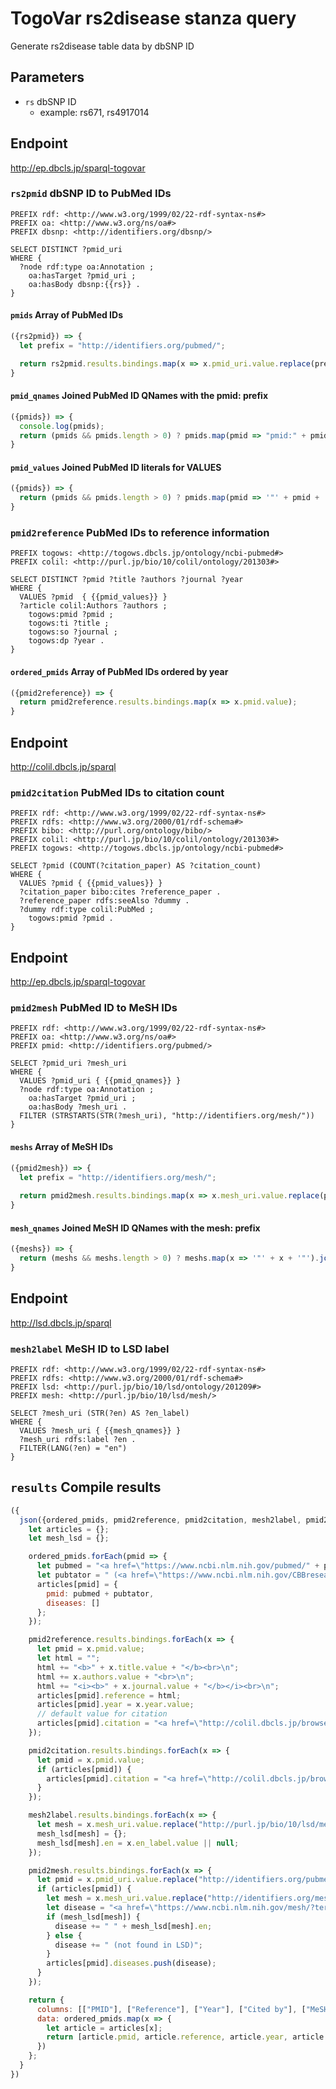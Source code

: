 # TogoVar rs2disease stanza query

Generate rs2disease table data by dbSNP ID

## Parameters

* `rs` dbSNP ID
  * example: rs671, rs4917014

## Endpoint

http://ep.dbcls.jp/sparql-togovar

### `rs2pmid` dbSNP ID to PubMed IDs

```sparql
PREFIX rdf: <http://www.w3.org/1999/02/22-rdf-syntax-ns#>
PREFIX oa: <http://www.w3.org/ns/oa#>
PREFIX dbsnp: <http://identifiers.org/dbsnp/>

SELECT DISTINCT ?pmid_uri
WHERE {
  ?node rdf:type oa:Annotation ;
    oa:hasTarget ?pmid_uri ;
    oa:hasBody dbsnp:{{rs}} .
}
```

#### `pmids` Array of PubMed IDs

```javascript
({rs2pmid}) => {
  let prefix = "http://identifiers.org/pubmed/";

  return rs2pmid.results.bindings.map(x => x.pmid_uri.value.replace(prefix, ""));
}
```

#### `pmid_qnames` Joined PubMed ID QNames with the pmid: prefix

```javascript
({pmids}) => {
  console.log(pmids);
  return (pmids && pmids.length > 0) ? pmids.map(pmid => "pmid:" + pmid).join(" ") : '""';
}
```

#### `pmid_values` Joined PubMed ID literals for VALUES

```javascript
({pmids}) => {
  return (pmids && pmids.length > 0) ? pmids.map(pmid => '"' + pmid + '"').join(" ") : '""';
}
```

### `pmid2reference` PubMed IDs to reference information

```sparql
PREFIX togows: <http://togows.dbcls.jp/ontology/ncbi-pubmed#>
PREFIX colil: <http://purl.jp/bio/10/colil/ontology/201303#>

SELECT DISTINCT ?pmid ?title ?authors ?journal ?year
WHERE {
  VALUES ?pmid  { {{pmid_values}} }
  ?article colil:Authors ?authors ;
    togows:pmid ?pmid ;
    togows:ti ?title ;
    togows:so ?journal ;
    togows:dp ?year .
}
```

#### `ordered_pmids` Array of PubMed IDs ordered by year

```javascript
({pmid2reference}) => {
  return pmid2reference.results.bindings.map(x => x.pmid.value);
}
```

## Endpoint

http://colil.dbcls.jp/sparql

### `pmid2citation` PubMed IDs to citation count

```sparql
PREFIX rdf: <http://www.w3.org/1999/02/22-rdf-syntax-ns#>
PREFIX rdfs: <http://www.w3.org/2000/01/rdf-schema#>
PREFIX bibo: <http://purl.org/ontology/bibo/>
PREFIX colil: <http://purl.jp/bio/10/colil/ontology/201303#>
PREFIX togows: <http://togows.dbcls.jp/ontology/ncbi-pubmed#>

SELECT ?pmid (COUNT(?citation_paper) AS ?citation_count)
WHERE {
  VALUES ?pmid { {{pmid_values}} }
  ?citation_paper bibo:cites ?reference_paper .
  ?reference_paper rdfs:seeAlso ?dummy .
  ?dummy rdf:type colil:PubMed ;
    togows:pmid ?pmid .
}
```

## Endpoint

http://ep.dbcls.jp/sparql-togovar

### `pmid2mesh` PubMed ID to MeSH IDs

```sparql
PREFIX rdf: <http://www.w3.org/1999/02/22-rdf-syntax-ns#>
PREFIX oa: <http://www.w3.org/ns/oa#>
PREFIX pmid: <http://identifiers.org/pubmed/>

SELECT ?pmid_uri ?mesh_uri
WHERE {
  VALUES ?pmid_uri { {{pmid_qnames}} }
  ?node rdf:type oa:Annotation ;
    oa:hasTarget ?pmid_uri ;
    oa:hasBody ?mesh_uri .
  FILTER (STRSTARTS(STR(?mesh_uri), "http://identifiers.org/mesh/"))
}
```

#### `meshs` Array of MeSH IDs

```javascript
({pmid2mesh}) => {
  let prefix = "http://identifiers.org/mesh/";
  
  return pmid2mesh.results.bindings.map(x => x.mesh_uri.value.replace(prefix, ""));
}
```

#### `mesh_qnames` Joined MeSH ID QNames with the mesh: prefix

```javascript
({meshs}) => {
  return (meshs && meshs.length > 0) ? meshs.map(x => '"' + x + '"').join(" ") : '""';
}
```

## Endpoint

http://lsd.dbcls.jp/sparql

### `mesh2label` MeSH ID to LSD label

```sparql
PREFIX rdf: <http://www.w3.org/1999/02/22-rdf-syntax-ns#>
PREFIX rdfs: <http://www.w3.org/2000/01/rdf-schema#>
PREFIX lsd: <http://purl.jp/bio/10/lsd/ontology/201209#>
PREFIX mesh: <http://purl.jp/bio/10/lsd/mesh/>

SELECT ?mesh_uri (STR(?en) AS ?en_label)
WHERE {
  VALUES ?mesh_uri { {{mesh_qnames}} }
  ?mesh_uri rdfs:label ?en .
  FILTER(LANG(?en) = "en")
}
```

## `results` Compile results

```javascript
({
  json({ordered_pmids, pmid2reference, pmid2citation, mesh2label, pmid2mesh}) {
    let articles = {};
    let mesh_lsd = {};

    ordered_pmids.forEach(pmid => {
      let pubmed = "<a href=\"https://www.ncbi.nlm.nih.gov/pubmed/" + pmid + "\">" + pmid + "</a>";
      let pubtator = " (<a href=\"https://www.ncbi.nlm.nih.gov/CBBresearch/Lu/Demo/PubTator/curator_identifier.cgi?pmid=" + pmid + "&Gene_display=1&Disease_display=1&Mutation_display=1&Species_display=1&Chemical_display=1\">PubTator</a>)";
      articles[pmid] = {
        pmid: pubmed + pubtator,
        diseases: []
      };
    });

    pmid2reference.results.bindings.forEach(x => {
      let pmid = x.pmid.value;
      let html = "";
      html += "<b>" + x.title.value + "</b><br>\n";
      html += x.authors.value + "<br>\n";
      html += "<i><b>" + x.journal.value + "</b></i><br>\n";
      articles[pmid].reference = html;
      articles[pmid].year = x.year.value;
      // default value for citation
      articles[pmid].citation = "<a href=\"http://colil.dbcls.jp/browse/papers/" + pmid + "/\">" + 0 + "</a>";
    });

    pmid2citation.results.bindings.forEach(x => {
      let pmid = x.pmid.value;
      if (articles[pmid]) {
        articles[pmid].citation = "<a href=\"http://colil.dbcls.jp/browse/papers/" + pmid + "/\">" + x.citation_count.value + "</a>";      
      }
    });

    mesh2label.results.bindings.forEach(x => {
      let mesh = x.mesh_uri.value.replace("http://purl.jp/bio/10/lsd/mesh/", "");
      mesh_lsd[mesh] = {};
      mesh_lsd[mesh].en = x.en_label.value || null;
    });

    pmid2mesh.results.bindings.forEach(x => {
      let pmid = x.pmid_uri.value.replace("http://identifiers.org/pubmed/", "");
      if (articles[pmid]) {
        let mesh = x.mesh_uri.value.replace("http://identifiers.org/mesh/", "");
        let disease = "<a href=\"https://www.ncbi.nlm.nih.gov/mesh/?term=" + mesh + "\">" + mesh + "</a>";
        if (mesh_lsd[mesh]) {
          disease += " " + mesh_lsd[mesh].en;
        } else {
          disease += " (not found in LSD)";
        }
        articles[pmid].diseases.push(disease);      
      }
    });

    return {
      columns: [["PMID"], ["Reference"], ["Year"], ["Cited by"], ["MeSH"]],
      data: ordered_pmids.map(x => {
        let article = articles[x];
        return [article.pmid, article.reference, article.year, article.citation, article.diseases]
      })
    };
  }
})
```
